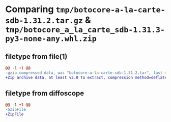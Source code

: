# Comparing `tmp/botocore-a-la-carte-sdb-1.31.2.tar.gz` & `tmp/botocore_a_la_carte_sdb-1.31.3-py3-none-any.whl.zip`

## filetype from file(1)

```diff
@@ -1 +1 @@
-gzip compressed data, was "botocore-a-la-carte-sdb-1.31.2.tar", last modified: Wed Jul 12 01:45:01 2023, max compression
+Zip archive data, at least v2.0 to extract, compression method=deflate
```

## filetype from diffoscope

```diff
@@ -1 +1 @@
-GzipFile
+ZipFile
```

